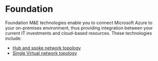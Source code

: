 # Foundation

Foundation M&E technologies enable you to connect Microsoft Azure to your on-premises environment, thus providing integration between your current IT investments and cloud-based resources. These technologies include:

- [Hub and spoke network topology](/Foundation/hubspoke-architecture)
- [Single Virtual network topology](/singlevnet-architecture)
